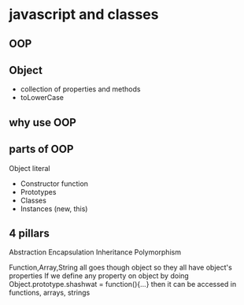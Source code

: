 # javascript and classes

## OOP

## Object
- collection of properties and methods
- toLowerCase

## why use OOP

## parts of OOP
Object literal 

- Constructor function
- Prototypes
- Classes
- Instances (new, this)


## 4 pillars
Abstraction
Encapsulation
Inheritance
Polymorphism

Function,Array,String all goes though object so they all have object's properties
If we define any property on object by doing Object.prototype.shashwat = function(){...} then it can be accessed in functions, arrays, strings